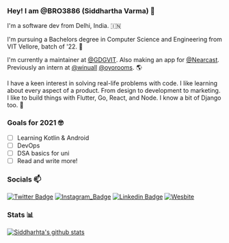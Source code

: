 ### Hey! I am @BRO3886 (Siddhartha Varma) 👋 

I'm a software dev from Delhi, India. 🇮🇳

I'm pursuing a Bachelors degree in Computer Science and Engineering from VIT Vellore, batch of '22. 🏫

I'm currently a maintainer at [@GDGVIT](https://dscv.it/g). Also making an app for [@Nearcast](https://alpha.nearcast.com/). Previously an intern at [@winuall](https://winuall.com) [@oyorooms](https://oyorooms.com). 🌎

I have a keen interest in solving real-life problems with code. I like learning about every aspect of a product. From design to development to marketing. I like to build things with Flutter, Go, React, and Node. I know a bit of Django too. 🚀

### Goals for 2021 🤓
* [ ] Learning Kotlin & Android
* [ ] DevOps
* [ ] DSA basics for uni
* [ ] Read and write more!

### Socials 📫 

[![Twitter Badge](https://img.shields.io/badge/-@sidv_22-1ca0f1?style=flat-square&labelColor=1ca0f1&logo=twitter&logoColor=white&link=https://twitter.com/sidv_22)](https://twitter.com/sidv_22) 
[![Instagram_Badge](https://img.shields.io/badge/-@sidv_22-fafafa?style=flat-square&logo=Instagram&logoColor=white&color=black&link=https://www.instagram.com/sidv_22/)](https://instagram.com/sidv_22)
[![Linkedin Badge](https://img.shields.io/badge/-Siddhartha%20Varma-blue?style=flat-square&logo=Linkedin&logoColor=white&link=https://www.linkedin.com/in/siddharthav22/)](https://www.linkedin.com/in/siddharthav22/)
[![Wesbite](https://img.shields.io/badge/-My%20Website-green?style=flat-square&logo=Web&logoColor=white&link=https://sidv.dev)](https://sidv.dev)

### Stats 📊 

[![Siddharhta's github stats](https://github-readme-stats.vercel.app/api?username=BRO3886&show_icons=true&theme=vue)](https://github.com/anuraghazra/github-readme-stats)

